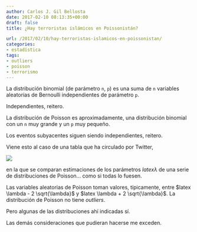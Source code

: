 ```yaml
---
author: Carlos J. Gil Bellosta
date: 2017-02-10 08:13:35+00:00
draft: false
title: ¿Hay terroristas islámicos en Poissonistán?

url: /2017/02/10/hay-terroristas-islamicos-en-poissonistan/
categories:
- estadística
tags:
- outliers
- poisson
- terrorismo
---
```


La distribución binomial (de parámetro `n`, `p`) es una suma de `n` variables aleatorias de Bernoulli independientes de parámetro `p`.

Independientes, reitero.

La distribución de Poisson es aproximadamente, una distribución binomial con un `n` muy grande y un `p` muy pequeño.

Los eventos subyacentes siguen siendo independientes, reitero.

Viene esto al caso de una tabla que ha circulado por Twitter,

![](/wp-uploads/2017/02/toddlers_guns.jpg)


en la que se comparan estimaciones de los parámetros $latex \lambda$ de una serie de distribuciones de Poisson... como si todas lo fuesen.

Las variables aleatorias de Poisson toman valores, típicamente, entre $latex \lambda - 2 \sqrt{\lambda}$ y $latex \lambda + 2 \sqrt{\lambda}$. La distribución de Poisson no tiene _outliers_.

Pero algunas de las distribuciones ahí indicadas sí.

Las demás consideraciones que pudieran hacerse me exceden.
